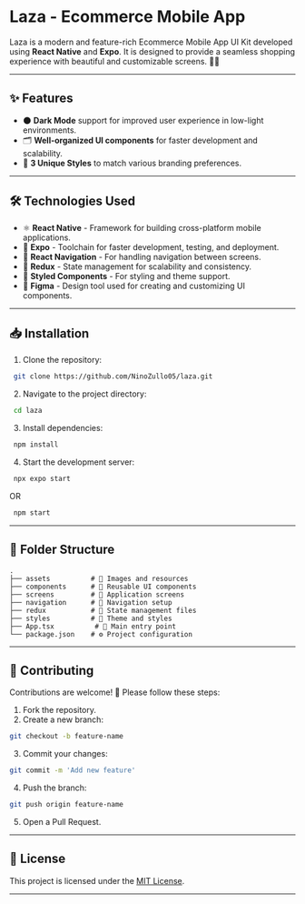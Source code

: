 # Laza - Ecommerce Mobile App

Laza is a modern and feature-rich Ecommerce Mobile App UI Kit developed using **React Native** and **Expo**. It is designed to provide a seamless shopping experience with beautiful and customizable screens. 📱🛒

---

## ✨ Features

- 🌑 **Dark Mode** support for improved user experience in low-light environments.
- 🗂️ **Well-organized UI components** for faster development and scalability.
- 🎨 **3 Unique Styles** to match various branding preferences.

---

## 🛠️ Technologies Used

- ⚛️ **React Native** - Framework for building cross-platform mobile applications.
- 🚀 **Expo** - Toolchain for faster development, testing, and deployment.
- 🧭 **React Navigation** - For handling navigation between screens.
- 🔄 **Redux** - State management for scalability and consistency.
- 🎨 **Styled Components** - For styling and theme support.
- 🎨 **Figma** - Design tool used for creating and customizing UI components.

---

## 📥 Installation

1. Clone the repository:

```bash
 git clone https://github.com/NinoZullo05/laza.git
```

2. Navigate to the project directory:

```bash
 cd laza
```

3. Install dependencies:

```bash
 npm install
```

4. Start the development server:

```bash
 npx expo start
```

OR

```bash
 npm start
```

---

## 📁 Folder Structure

```
.
├── assets          # 📸 Images and resources
├── components      # 🧩 Reusable UI components
├── screens         # 📱 Application screens
├── navigation      # 🧭 Navigation setup
├── redux           # 🔄 State management files
├── styles          # 🎨 Theme and styles
├── App.tsx          # 🚪 Main entry point
└── package.json    # ⚙️ Project configuration
```

---

## 🤝 Contributing

Contributions are welcome! 🚀 Please follow these steps:

1. Fork the repository.
2. Create a new branch:

```bash
git checkout -b feature-name
```

3. Commit your changes:

```bash
git commit -m 'Add new feature'
```

4. Push the branch:

```bash
git push origin feature-name
```

5. Open a Pull Request.

---

## 📜 License

This project is licensed under the [MIT License](LICENSE).

---

